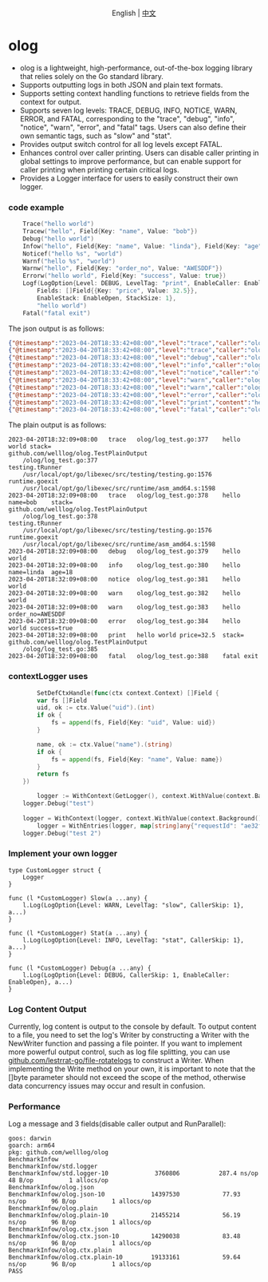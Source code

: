 <p align="center">
    <br> English | <a href="README-CN.md">中文</a>
</p>

# olog
* olog is a lightweight, high-performance, out-of-the-box logging library that relies solely on the Go standard library.
* Supports outputting logs in both JSON and plain text formats.
* Supports setting context handling functions to retrieve fields from the context for output.
* Supports seven log levels: TRACE, DEBUG, INFO, NOTICE, WARN, ERROR, and FATAL, corresponding to the "trace", "debug", "info", "notice", "warn", "error", and "fatal" tags. Users can also define their own semantic tags, such as "slow" and "stat".
* Provides output switch control for all log levels except FATAL.
* Enhances control over caller printing. Users can disable caller printing in global settings to improve performance, but can enable support for caller printing when printing certain critical logs.
* Provides a Logger interface for users to easily construct their own logger.

### code example
```go
    Trace("hello world")
    Tracew("hello", Field{Key: "name", Value: "bob"})
    Debug("hello world")
    Infow("hello", Field{Key: "name", Value: "linda"}, Field{Key: "age", Value: 18})
    Noticef("hello %s", "world")
    Warnf("hello %s", "world")
    Warnw("hello", Field{Key: "order_no", Value: "AWESDDF"})
    Errorw("hello world", Field{Key: "success", Value: true})
    Logf(LogOption{Level: DEBUG, LevelTag: "print", EnableCaller: EnableClose, 
		Fields: []Field{{Key: "price", Value: 32.5}},
        EnableStack: EnableOpen, StackSize: 1},
        "hello world")
    Fatal("fatal exit")
```
The json output is as follows:
```json
{"@timestamp":"2023-04-20T18:33:42+08:00","level":"trace","caller":"olog/log_test.go:377","content":"hello world","stack":"\ngithub.com/welllog/olog.TestPlainOutput\n\t/olog/log_test.go:377\ntesting.tRunner\n\t/usr/local/opt/go/libexec/src/testing/testing.go:1576\nruntime.goexit\n\t/usr/local/opt/go/libexec/src/runtime/asm_amd64.s:1598"}
{"@timestamp":"2023-04-20T18:33:42+08:00","level":"trace","caller":"olog/log_test.go:378","content":"hello","name":"bob","stack":"\ngithub.com/welllog/olog.TestPlainOutput\n\t/olog/log_test.go:378\ntesting.tRunner\n\t/usr/local/opt/go/libexec/src/testing/testing.go:1576\nruntime.goexit\n\t/usr/local/opt/go/libexec/src/runtime/asm_amd64.s:1598"}
{"@timestamp":"2023-04-20T18:33:42+08:00","level":"debug","caller":"olog/log_test.go:379","content":"hello world"}
{"@timestamp":"2023-04-20T18:33:42+08:00","level":"info","caller":"olog/log_test.go:380","content":"hello","name":"linda","age":18}
{"@timestamp":"2023-04-20T18:33:42+08:00","level":"notice","caller":"olog/log_test.go:381","content":"hello world"}
{"@timestamp":"2023-04-20T18:33:42+08:00","level":"warn","caller":"olog/log_test.go:382","content":"hello world"}
{"@timestamp":"2023-04-20T18:33:42+08:00","level":"warn","caller":"olog/log_test.go:383","content":"hello","order_no":"AWESDDF"}
{"@timestamp":"2023-04-20T18:33:42+08:00","level":"error","caller":"olog/log_test.go:384","content":"hello world","success":true}
{"@timestamp":"2023-04-20T18:33:42+08:00","level":"print","content":"hello world","price":32.5,"stack":"\ngithub.com/welllog/olog.TestPlainOutput\n\t/olog/log_test.go:385"}
{"@timestamp":"2023-04-20T18:33:42+08:00","level":"fatal","caller":"olog/log_test.go:388","content":"fatal exit"}
```
The plain output is as follows:
```
2023-04-20T18:32:09+08:00	trace	olog/log_test.go:377	hello world	stack=
github.com/welllog/olog.TestPlainOutput
	/olog/log_test.go:377
testing.tRunner
	/usr/local/opt/go/libexec/src/testing/testing.go:1576
runtime.goexit
	/usr/local/opt/go/libexec/src/runtime/asm_amd64.s:1598
2023-04-20T18:32:09+08:00	trace	olog/log_test.go:378	hello	name=bob	stack=
github.com/welllog/olog.TestPlainOutput
	/olog/log_test.go:378
testing.tRunner
	/usr/local/opt/go/libexec/src/testing/testing.go:1576
runtime.goexit
	/usr/local/opt/go/libexec/src/runtime/asm_amd64.s:1598
2023-04-20T18:32:09+08:00	debug	olog/log_test.go:379	hello world
2023-04-20T18:32:09+08:00	info	olog/log_test.go:380	hello	name=linda	age=18
2023-04-20T18:32:09+08:00	notice	olog/log_test.go:381	hello world
2023-04-20T18:32:09+08:00	warn	olog/log_test.go:382	hello world
2023-04-20T18:32:09+08:00	warn	olog/log_test.go:383	hello	order_no=AWESDDF
2023-04-20T18:32:09+08:00	error	olog/log_test.go:384	hello world	success=true
2023-04-20T18:32:09+08:00	print	hello world	price=32.5	stack=
github.com/welllog/olog.TestPlainOutput
	/olog/log_test.go:385
2023-04-20T18:32:09+08:00	fatal	olog/log_test.go:388	fatal exit
```

### contextLogger uses
```go
        SetDefCtxHandle(func(ctx context.Context) []Field {
		var fs []Field
		uid, ok := ctx.Value("uid").(int)
		if ok {
			fs = append(fs, Field{Key: "uid", Value: uid})
		}

		name, ok := ctx.Value("name").(string)
		if ok {
			fs = append(fs, Field{Key: "name", Value: name})
		}
		return fs
	})

        logger := WithContext(GetLogger(), context.WithValue(context.Background(), "uid", 3))
	logger.Debug("test")
	
	logger = WithContext(logger, context.WithValue(context.Background(), "name", "bob"))
        logger = WithEntries(logger, map[string]any{"requestId": "ae32fec"})
	logger.Debug("test 2")
```

### Implement your own logger
```
type CustomLogger struct {
	Logger
}

func (l *CustomLogger) Slow(a ...any) {
    l.Log(LogOption{Level: WARN, LevelTag: "slow", CallerSkip: 1}, a...)
}

func (l *CustomLogger) Stat(a ...any) {
    l.Log(LogOption{Level: INFO, LevelTag: "stat", CallerSkip: 1}, a...)
}

func (l *CustomLogger) Debug(a ...any) {
    l.Log(LogOption{Level: DEBUG, CallerSkip: 1, EnableCaller: EnableOpen}, a...)
}
```

### Log Content Output
Currently, log content is output to the console by default. 
To output content to a file, you need to set the log's Writer by constructing a Writer with the NewWriter function and passing a file pointer.
If you want to implement more powerful output control, such as log file splitting, you can use [github.com/lestrrat-go/file-rotatelogs](https://github.com/lestrrat-go/file-rotatelogs) to construct a Writer.
When implementing the Write method on your own, it is important to note that the []byte parameter should not exceed the scope of the method, otherwise data concurrency issues may occur and result in confusion.

### Performance
Log a message and 3 fields(disable caller output and RunParallel):
```
goos: darwin
goarch: arm64
pkg: github.com/welllog/olog
BenchmarkInfow
BenchmarkInfow/std.logger
BenchmarkInfow/std.logger-10         	 3760806	       287.4 ns/op	      48 B/op	       1 allocs/op
BenchmarkInfow/olog.json
BenchmarkInfow/olog.json-10          	14397530	        77.93 ns/op	      96 B/op	       1 allocs/op
BenchmarkInfow/olog.plain
BenchmarkInfow/olog.plain-10         	21455214	        56.19 ns/op	      96 B/op	       1 allocs/op
BenchmarkInfow/olog.ctx.json
BenchmarkInfow/olog.ctx.json-10      	14290038	        83.48 ns/op	      96 B/op	       1 allocs/op
BenchmarkInfow/olog.ctx.plain
BenchmarkInfow/olog.ctx.plain-10     	19133161	        59.64 ns/op	      96 B/op	       1 allocs/op
PASS
```